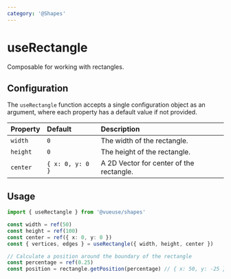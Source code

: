 ```yaml
---
category: '@Shapes'
---
```


# useRectangle

Composable for working with rectangles.

## Configuration

The `useRectangle` function accepts a single configuration object as an argument, where each property has a default value if not provided.

| Property     | Default          | Description                                  |
|:-------------|:-----------------|:---------------------------------------------|
| `width`      | `0`              | The width of the rectangle.                  |
| `height`     | `0`              | The height of the rectangle.                 |
| `center`     | `{ x: 0, y: 0 }` | A 2D Vector for center of the rectangle.     |

## Usage

```ts
import { useRectangle } from '@vueuse/shapes'

const width = ref(50)
const height = ref(100)
const center = ref({ x: 0, y: 0 })
const { vertices, edges } = useRectangle({ width, height, center })

// Calculate a position around the boundary of the rectangle
const percentage = ref(0.25)
const position = rectangle.getPosition(percentage) // { x: 50, y: -25 }
```
